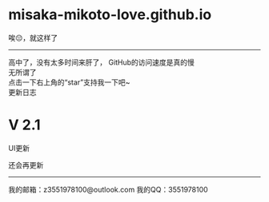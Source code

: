 # misaka-mikoto-love.github.io
唉😔，就这样了<hr>
高中了，没有太多时间来肝了，
GitHub的访问速度是真的慢<br>
无所谓了<br>
点击一下右上角的“star”支持我一下吧~<br>
更新日志
<h1>V 2.1</h1>
<p>UI更新</p>
还会再更新<hr>
我的邮箱：z3551978100@outlook.com
我的QQ：3551978100
